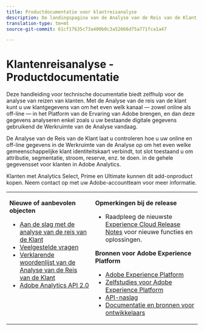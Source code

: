 ```yaml
---
title: Productdocumentatie voor klantreisanalyse
description: De landingspagina van de Analyse van de Reis van de Klant.
translation-type: tm+mt
source-git-commit: 61cf17635c73a400b0c3a52666d75a771fca1a47

---
```



# Klantenreisanalyse - Productdocumentatie

Deze handleiding voor technische documentatie biedt zelfhulp voor de analyse van reizen van klanten. Met de Analyse van de reis van de klant kunt u uw klantgegevens van om het even welk kanaal — zowel online als off-line — in het Platform van de Ervaring van Adobe brengen, en dan deze gegevens analyseren enkel zoals u uw bestaande digitale gegevens gebruikend de Werkruimte van de Analyse vandaag.

De Analyse van de Reis van de Klant laat u controleren hoe u uw online en off-line gegevens in de Werkruimte van de Analyse op om het even welke gemeenschappelijke klant identiteitskaart verbindt, tot slot toestaand u om attributie, segmentatie, stroom, reserve, enz. te doen. in de gehele gegevensset voor klanten in Adobe Analytics.

Klanten met Analytics Select, Prime en Ultimate kunnen dit add-onproduct kopen. Neem contact op met uw Adobe-accountteam voor meer informatie.

<table frame="none"> 
 <tbody> 
  <tr> 
   <td colname="col1" colsep="0" rowsep="0" valign="top"> <p class="head"> <b>Nieuwe of aanbevolen objecten</b> </p> <p> 
     <ul> 
      <li><a href="https://docs.adobe.com/content/help/en/analytics-platform/using/cja-overview/cja-getting-started.html"> Aan de slag met de analyse van de reis van de Klant </a> </li> 
      <li><a href="https://docs.adobe.com/content/help/en/analytics-platform/using/cja-overview/cja-faq.html"> Veelgestelde vragen</a> </li> 
      <li><a href="https://docs.adobe.com/content/help/en/analytics-platform/using/cja-overview/cja-glossary.html"> Verklarende woordenlijst van de Analyse van de Reis van de Klant</a> </li> 
      <li><a href="https://www.adobe.io/apis/experiencecloud/analytics/docs.html"> Adobe Analytics API 2.0</a> </li> 
     </ul> </p> </td> 
   <td colname="col2" valign="top"> <p class="head"><b>Opmerkingen bij de release</b> </p> 
    <ul> 
     <li>Raadpleeg de nieuwste <a href="https://docs.adobe.com/content/help/en/release-notes/experience-cloud/current.html" format="https" scope="external"> Experience Cloud Release Notes</a> voor nieuwe functies en oplossingen. </li> 
    </ul> <p class="head"> <b>Bronnen voor Adobe Experience Platform</b> </p> 
    <ul> 
     <li><a href="https://www.adobe.com/experience-platform.html" format="http" scope="external"> Adobe Experience Platform</a> </li> 
     <li> <a href="https://www.adobe.io/apis/experienceplatform/home/tutorials.html" format="https" scope="external"> Zelfstudies voor Adobe Experience Platform</a> </li> 
     <li><a href="https://www.adobe.io/apis/experienceplatform/home/api-reference.html" format="https" scope="external"> API-naslag</a> </li> 
     <li><a href="https://www.adobe.com/experience-platform/documentation-and-developer-resources.html" format="https" scope="external"> Documentatie en bronnen voor ontwikkelaars</a> </li> 
    </ul> </td> 
  </tr> 
 </tbody> 
</table>